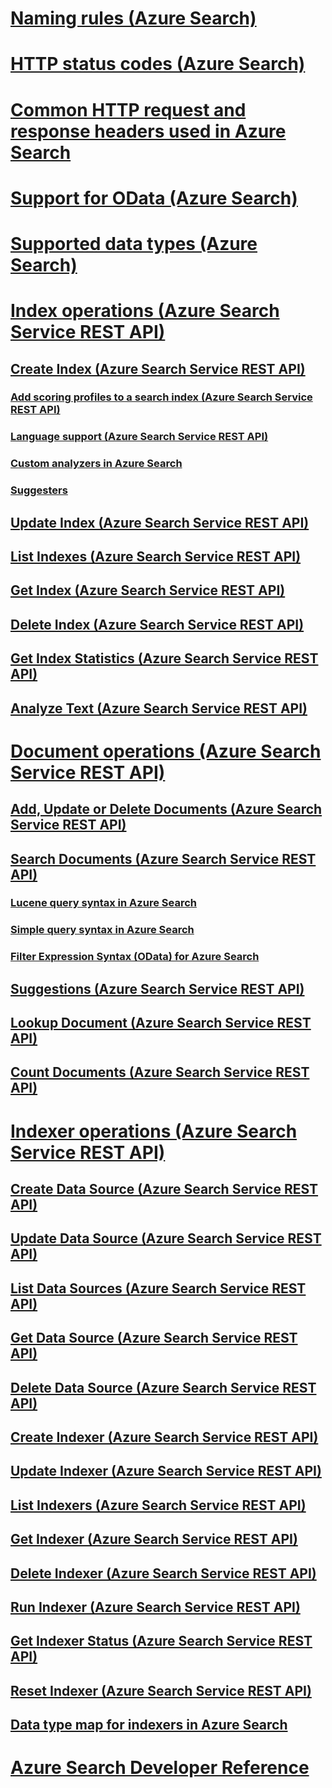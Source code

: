 # [Naming rules (Azure Search)](naming-rules.md)
# [HTTP status codes (Azure Search)](http-status-codes.md)
# [Common HTTP request and response headers used in Azure Search](common-http-request-and-response-headers-used-in-azure-search.md)
# [Support for OData (Azure Search)](support-for-odata.md)
# [Supported data types (Azure Search)](supported-data-types.md)
# [Index operations (Azure Search Service REST API)](index-operations.md)
## [Create Index (Azure Search Service REST API)](create-index.md)
### [Add scoring profiles to a search index (Azure Search Service REST API)](add-scoring-profiles-to-a-search-index.md)
### [Language support (Azure Search Service REST API)](language-support.md)
### [Custom analyzers in Azure Search](custom-analyzers-in-azure-search.md)
### [Suggesters](suggesters.md)
## [Update Index (Azure Search Service REST API)](update-index.md)
## [List Indexes (Azure Search Service REST API)](list-indexes.md)
## [Get Index (Azure Search Service REST API)](get-index.md)
## [Delete Index (Azure Search Service REST API)](delete-index.md)
## [Get Index Statistics (Azure Search Service REST API)](get-index-statistics.md)
## [Analyze Text (Azure Search Service REST API)](test-analyzer.md)
# [Document operations (Azure Search Service REST API)](document-operations.md)
## [Add, Update or Delete Documents (Azure Search Service REST API)](addupdate-or-delete-documents.md)
## [Search Documents (Azure Search Service REST API)](search-documents.md)
### [Lucene query syntax in Azure Search](lucene-query-syntax-in-azure-search.md)
### [Simple query syntax in Azure Search](simple-query-syntax-in-azure-search.md)
### [Filter Expression Syntax (OData) for Azure Search](odata-expression-syntax-for-azure-search.md)
## [Suggestions (Azure Search Service REST API)](suggestions.md)
## [Lookup Document (Azure Search Service REST API)](lookup-document.md)
## [Count Documents (Azure Search Service REST API)](count-documents.md)
# [Indexer operations (Azure Search Service REST API)](indexer-operations.md)
## [Create Data Source (Azure Search Service REST API)](create-data-source.md)
## [Update Data Source (Azure Search Service REST API)](update-data-source.md)
## [List Data Sources (Azure Search Service REST API)](list-data-sources.md)
## [Get Data Source (Azure Search Service REST API)](get-data-source.md)
## [Delete Data Source (Azure Search Service REST API)](delete-data-source.md)
## [Create Indexer (Azure Search Service REST API)](create-indexer.md)
## [Update Indexer (Azure Search Service REST API)](update-indexer.md)
## [List Indexers (Azure Search Service REST API)](list-indexers.md)
## [Get Indexer (Azure Search Service REST API)](get-indexer.md)
## [Delete Indexer (Azure Search Service REST API)](delete-indexer.md)
## [Run Indexer (Azure Search Service REST API)](run-indexer.md)
## [Get Indexer Status (Azure Search Service REST API)](get-indexer-status.md)
## [Reset Indexer (Azure Search Service REST API)](reset-indexer.md)
## [Data type map for indexers in Azure Search](data-type-map-for-indexers-in-azure-search.md)
# [Azure Search Developer Reference](developer-reference.md)
